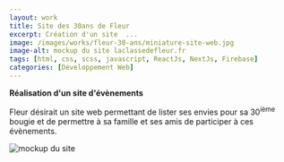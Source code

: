 ```yaml
---
layout: work
title: Site des 30ans de Fleur
excerpt: Création d'un site  ...
image: /images/works/fleur-30-ans/miniature-site-web.jpg
image-alt: mockup du site laclassedefleur.fr
tags: [html, css, scss, javascript, ReactJs, NextJs, Firebase] 
categories: [Développement Web]
---
```


<p>
    <strong>Réalisation d'un site d'évènements</strong>
</p>

<p>
    Fleur désirait un site web permettant de lister ses envies pour sa 30<sup>ième</sup> bougie et de permettre à sa famille et ses amis de participer à ces évènements.
</p>

<p>
    <img alt="mockup du site" src="/images/works/fleur-30-ans/miniature-site-web.jpg" />
</p>